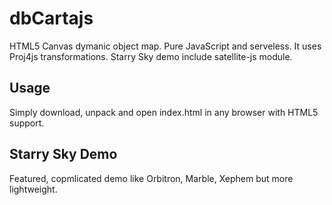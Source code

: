 dbCartajs
=========

HTML5 Canvas dymanic object map. Pure JavaScript and serveless.
It uses Proj4js transformations.  Starry Sky demo include satellite-js module.

## Usage

Simply download, unpack and open index.html in any browser with HTML5 support.


## Starry Sky Demo

Featured, copmlicated demo like Orbitron, Marble, Xephem but more lightweight.
